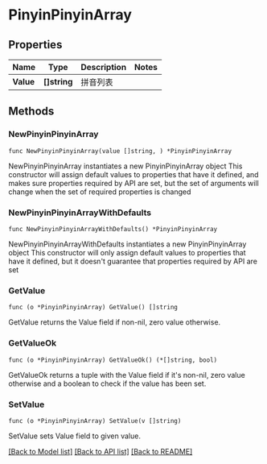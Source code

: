 # PinyinPinyinArray

## Properties

Name | Type | Description | Notes
------------ | ------------- | ------------- | -------------
**Value** | **[]string** | 拼音列表 | 

## Methods

### NewPinyinPinyinArray

`func NewPinyinPinyinArray(value []string, ) *PinyinPinyinArray`

NewPinyinPinyinArray instantiates a new PinyinPinyinArray object
This constructor will assign default values to properties that have it defined,
and makes sure properties required by API are set, but the set of arguments
will change when the set of required properties is changed

### NewPinyinPinyinArrayWithDefaults

`func NewPinyinPinyinArrayWithDefaults() *PinyinPinyinArray`

NewPinyinPinyinArrayWithDefaults instantiates a new PinyinPinyinArray object
This constructor will only assign default values to properties that have it defined,
but it doesn't guarantee that properties required by API are set

### GetValue

`func (o *PinyinPinyinArray) GetValue() []string`

GetValue returns the Value field if non-nil, zero value otherwise.

### GetValueOk

`func (o *PinyinPinyinArray) GetValueOk() (*[]string, bool)`

GetValueOk returns a tuple with the Value field if it's non-nil, zero value otherwise
and a boolean to check if the value has been set.

### SetValue

`func (o *PinyinPinyinArray) SetValue(v []string)`

SetValue sets Value field to given value.



[[Back to Model list]](../README.md#documentation-for-models) [[Back to API list]](../README.md#documentation-for-api-endpoints) [[Back to README]](../README.md)


